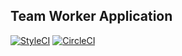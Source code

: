 ## Team Worker Application

[![StyleCI](https://styleci.io/repos/89795065/shield)](https://styleci.io/repos/89795065)
[![CircleCI](https://circleci.com/gh/broomroden89/TeamWorker.svg?style=svg)](https://circleci.com/gh/broomroden89/TeamWorker)